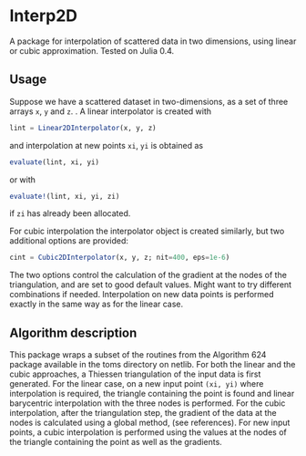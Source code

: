 Interp2D
========

A package for interpolation of scattered data in two dimensions, using linear or cubic approximation. Tested on Julia 0.4.

Usage
-----
Suppose we have a scattered dataset in two-dimensions, as a set of three arrays `x`, `y` and `z`.
.  A linear interpolator is created with
```julia
lint = Linear2DInterpolator(x, y, z)
```
and interpolation at new points `xi`, `yi` is obtained as 
```julia
evaluate(lint, xi, yi)
```
or with 
```julia
evaluate!(lint, xi, yi, zi)
```
if `zi` has already been allocated. 

For cubic interpolation the interpolator object is created similarly, but two additional options are provided:
```julia
cint = Cubic2DInterpolator(x, y, z; nit=400, eps=1e-6)
```
The two options control the calculation of the gradient at the nodes of the triangulation, and are set to good default values.  Might want to try different combinations if needed. Interpolation on new data points is performed exactly in the same way as for the linear case.

Algorithm description
---------------------
This package wraps a subset of the routines from the Algorithm 624 package available in the toms directory on netlib. For both the linear and the cubic approaches, a Thiessen triangulation of the input data is first generated. For the linear case, on a new input point `(xi, yi)` where interpolation is required, the triangle containing the point is found and linear barycentric interpolation with the three nodes is performed. For the cubic interpolation, after the triangulation step, the gradient of the data at the nodes is calculated using a global method, (see references). For new input points, a cubic interpolation is performed using the values at the nodes of the triangle containing the point as well as the gradients.